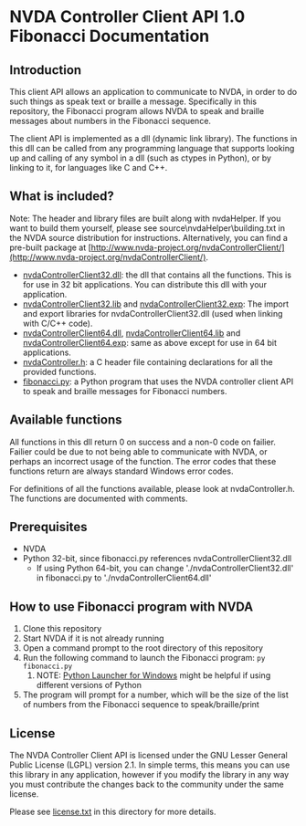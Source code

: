 # NVDA Controller Client API 1.0 Fibonacci Documentation #

## Introduction ##
This client API allows an application to communicate to NVDA, in order to do such things as speak text or braille a message. Specifically in this repository, the Fibonacci program allows NVDA to speak and braille messages about numbers in the Fibonacci sequence.

The client API is implemented as a dll (dynamic link library). The functions in this dll can be called from any programming language that supports looking up and calling of any symbol in a dll (such as ctypes in Python), or by linking to it, for languages like C and C++.

## What is included? ##
Note: The header and library files are built along with nvdaHelper. If you want to build them yourself, please see source\nvdaHelper\building.txt in the NVDA source distribution for instructions. Alternatively, you can find a pre-built package at [http://www.nvda-project.org/nvdaControllerClient/](http://www.nvda-project.org/nvdaControllerClient/).

- [nvdaControllerClient32.dll](nvdaControllerClient32.dll): the dll that contains all the functions. This is for use in 32 bit applications. You can distribute this dll with your application.
- [nvdaControllerClient32.lib](nvdaControllerClient32.lib) and [nvdaControllerClient32.exp](nvdaControllerClient32.exp): The import and export libraries for nvdaControllerClient32.dll (used when linking with C/C++ code).
- [nvdaControllerClient64.dll](nvdaControllerClient64.dll), [nvdaControllerClient64.lib](nvdaControllerClient64.lib) and [nvdaControllerClient64.exp](nvdaControllerClient64.exp): same as above except for use in 64 bit applications.
- [nvdaController.h](nvdaController.h): a C header file containing declarations for all the provided functions.
- [fibonacci.py](fibonacci.py): a Python program that uses the NVDA controller client API to speak and braille messages for Fibonacci numbers.

## Available functions ##
All functions in this dll return 0 on success and a non-0 code on failier. Failier could be due to not being able to communicate with NVDA, or perhaps an incorrect usage of the function. The error codes that these functions return are always standard Windows error codes.

For definitions of all the functions available, please look at nvdaController.h. The functions are documented with comments.

## Prerequisites ##
- NVDA
- Python 32-bit, since fibonacci.py references nvdaControllerClient32.dll
	- If using Python 64-bit, you can change './nvdaControllerClient32.dll' in fibonacci.py to './nvdaControllerClient64.dll'

## How to use Fibonacci program with NVDA ##
1. Clone this repository
2. Start NVDA if it is not already running
3. Open a command prompt to the root directory of this repository
4. Run the following command to launch the Fibonacci program: `py fibonacci.py`
	1. NOTE: [Python Launcher for Windows](https://docs.python.org/3/using/windows.html#python-launcher-for-windows) might be helpful if using different versions of Python
5. The program will prompt for a number, which will be the size of the list of numbers from the Fibonacci sequence to speak/braille/print

## License ##
The NVDA Controller Client API is licensed under the GNU Lesser General Public License (LGPL) version 2.1. In simple terms, this means you can use this library  in any application, however if you modify the library in any way you must contribute the changes back to the community under the same license.

Please see [license.txt](license.txt) in this directory for more details.
